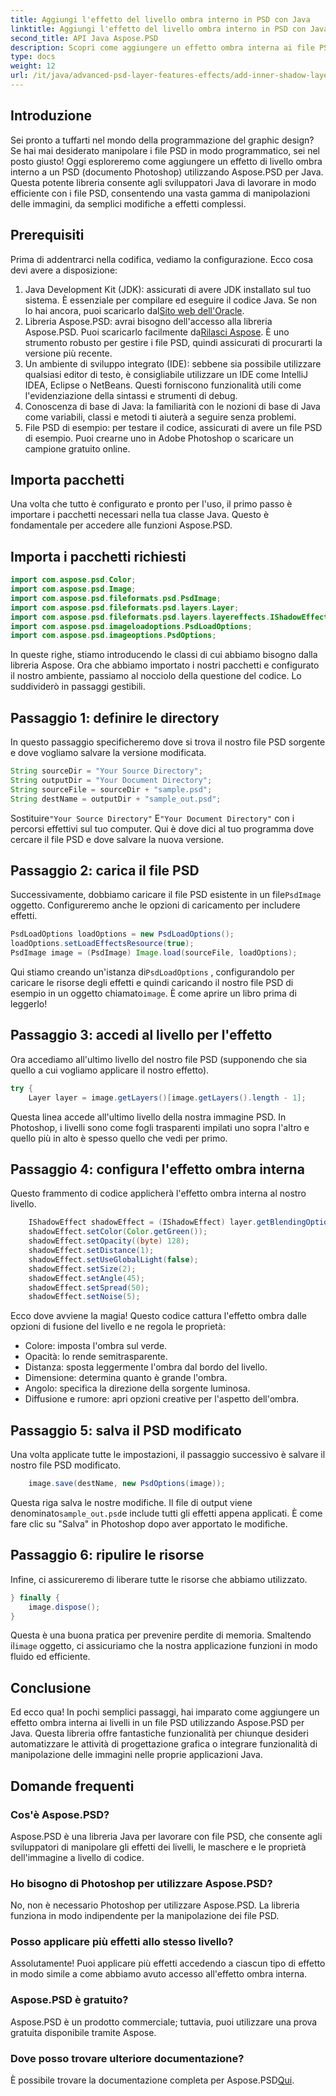 ```yaml
---
title: Aggiungi l'effetto del livello ombra interno in PSD con Java
linktitle: Aggiungi l'effetto del livello ombra interno in PSD con Java
second_title: API Java Aspose.PSD
description: Scopri come aggiungere un effetto ombra interna ai file PSD utilizzando Aspose.PSD per Java con questo tutorial passo passo, inclusi suggerimenti e best practice.
type: docs
weight: 12
url: /it/java/advanced-psd-layer-features-effects/add-inner-shadow-layer-effect-psd/
---
```

## Introduzione
Sei pronto a tuffarti nel mondo della programmazione del graphic design? Se hai mai desiderato manipolare i file PSD in modo programmatico, sei nel posto giusto! Oggi esploreremo come aggiungere un effetto di livello ombra interno a un PSD (documento Photoshop) utilizzando Aspose.PSD per Java. Questa potente libreria consente agli sviluppatori Java di lavorare in modo efficiente con i file PSD, consentendo una vasta gamma di manipolazioni delle immagini, da semplici modifiche a effetti complessi.
## Prerequisiti
Prima di addentrarci nella codifica, vediamo la configurazione. Ecco cosa devi avere a disposizione:
1.  Java Development Kit (JDK): assicurati di avere JDK installato sul tuo sistema. È essenziale per compilare ed eseguire il codice Java. Se non lo hai ancora, puoi scaricarlo dal[Sito web dell'Oracle](https://www.oracle.com/java/technologies/javase-jdk11-downloads.html).
2. Libreria Aspose.PSD: avrai bisogno dell'accesso alla libreria Aspose.PSD. Puoi scaricarlo facilmente da[Rilasci Aspose](https://releases.aspose.com/psd/java/). È uno strumento robusto per gestire i file PSD, quindi assicurati di procurarti la versione più recente.
3. Un ambiente di sviluppo integrato (IDE): sebbene sia possibile utilizzare qualsiasi editor di testo, è consigliabile utilizzare un IDE come IntelliJ IDEA, Eclipse o NetBeans. Questi forniscono funzionalità utili come l'evidenziazione della sintassi e strumenti di debug.
4. Conoscenza di base di Java: la familiarità con le nozioni di base di Java come variabili, classi e metodi ti aiuterà a seguire senza problemi.
5. File PSD di esempio: per testare il codice, assicurati di avere un file PSD di esempio. Puoi crearne uno in Adobe Photoshop o scaricare un campione gratuito online.
## Importa pacchetti
Una volta che tutto è configurato e pronto per l'uso, il primo passo è importare i pacchetti necessari nella tua classe Java. Questo è fondamentale per accedere alle funzioni Aspose.PSD. 
## Importa i pacchetti richiesti
```java
import com.aspose.psd.Color;
import com.aspose.psd.Image;
import com.aspose.psd.fileformats.psd.PsdImage;
import com.aspose.psd.fileformats.psd.layers.Layer;
import com.aspose.psd.fileformats.psd.layers.layereffects.IShadowEffect;
import com.aspose.psd.imageloadoptions.PsdLoadOptions;
import com.aspose.psd.imageoptions.PsdOptions;
```
In queste righe, stiamo introducendo le classi di cui abbiamo bisogno dalla libreria Aspose.
Ora che abbiamo importato i nostri pacchetti e configurato il nostro ambiente, passiamo al nocciolo della questione del codice. Lo suddividerò in passaggi gestibili.
## Passaggio 1: definire le directory
In questo passaggio specificheremo dove si trova il nostro file PSD sorgente e dove vogliamo salvare la versione modificata. 
```java
String sourceDir = "Your Source Directory";
String outputDir = "Your Document Directory";
String sourceFile = sourceDir + "sample.psd";
String destName = outputDir + "sample_out.psd";
```
 Sostituire`"Your Source Directory"` E`"Your Document Directory"` con i percorsi effettivi sul tuo computer. Qui è dove dici al tuo programma dove cercare il file PSD e dove salvare la nuova versione.
## Passaggio 2: carica il file PSD
 Successivamente, dobbiamo caricare il file PSD esistente in un file`PsdImage` oggetto. Configureremo anche le opzioni di caricamento per includere effetti.
```java
PsdLoadOptions loadOptions = new PsdLoadOptions();
loadOptions.setLoadEffectsResource(true);
PsdImage image = (PsdImage) Image.load(sourceFile, loadOptions);
```
 Qui stiamo creando un'istanza di`PsdLoadOptions` , configurandolo per caricare le risorse degli effetti e quindi caricando il nostro file PSD di esempio in un oggetto chiamato`image`. È come aprire un libro prima di leggerlo!
## Passaggio 3: accedi al livello per l'effetto
Ora accediamo all'ultimo livello del nostro file PSD (supponendo che sia quello a cui vogliamo applicare il nostro effetto).
```java
try {
    Layer layer = image.getLayers()[image.getLayers().length - 1];
```
Questa linea accede all'ultimo livello della nostra immagine PSD. In Photoshop, i livelli sono come fogli trasparenti impilati uno sopra l'altro e quello più in alto è spesso quello che vedi per primo.
## Passaggio 4: configura l'effetto ombra interna
Questo frammento di codice applicherà l'effetto ombra interna al nostro livello. 
```java
    IShadowEffect shadowEffect = (IShadowEffect) layer.getBlendingOptions().getEffects()[0];
    shadowEffect.setColor(Color.getGreen());
    shadowEffect.setOpacity((byte) 128);
    shadowEffect.setDistance(1);
    shadowEffect.setUseGlobalLight(false);
    shadowEffect.setSize(2);
    shadowEffect.setAngle(45);
    shadowEffect.setSpread(50);
    shadowEffect.setNoise(5);
```
Ecco dove avviene la magia! Questo codice cattura l'effetto ombra dalle opzioni di fusione del livello e ne regola le proprietà:
- Colore: imposta l'ombra sul verde.
- Opacità: lo rende semitrasparente.
- Distanza: sposta leggermente l'ombra dal bordo del livello.
- Dimensione: determina quanto è grande l'ombra.
- Angolo: specifica la direzione della sorgente luminosa.
- Diffusione e rumore: apri opzioni creative per l'aspetto dell'ombra.
## Passaggio 5: salva il PSD modificato
Una volta applicate tutte le impostazioni, il passaggio successivo è salvare il nostro file PSD modificato.
```java
    image.save(destName, new PsdOptions(image));
```
Questa riga salva le nostre modifiche. Il file di output viene denominato`sample_out.psd`e include tutti gli effetti appena applicati. È come fare clic su "Salva" in Photoshop dopo aver apportato le modifiche.
## Passaggio 6: ripulire le risorse
Infine, ci assicureremo di liberare tutte le risorse che abbiamo utilizzato.
```java
} finally {
    image.dispose();
}
```
 Questa è una buona pratica per prevenire perdite di memoria. Smaltendo il`image` oggetto, ci assicuriamo che la nostra applicazione funzioni in modo fluido ed efficiente.
## Conclusione
Ed ecco qua! In pochi semplici passaggi, hai imparato come aggiungere un effetto ombra interna ai livelli in un file PSD utilizzando Aspose.PSD per Java. Questa libreria offre fantastiche funzionalità per chiunque desideri automatizzare le attività di progettazione grafica o integrare funzionalità di manipolazione delle immagini nelle proprie applicazioni Java. 

## Domande frequenti
### Cos'è Aspose.PSD?  
Aspose.PSD è una libreria Java per lavorare con file PSD, che consente agli sviluppatori di manipolare gli effetti dei livelli, le maschere e le proprietà dell'immagine a livello di codice.
### Ho bisogno di Photoshop per utilizzare Aspose.PSD?  
No, non è necessario Photoshop per utilizzare Aspose.PSD. La libreria funziona in modo indipendente per la manipolazione dei file PSD.
### Posso applicare più effetti allo stesso livello?  
Assolutamente! Puoi applicare più effetti accedendo a ciascun tipo di effetto in modo simile a come abbiamo avuto accesso all'effetto ombra interna.
### Aspose.PSD è gratuito?  
Aspose.PSD è un prodotto commerciale; tuttavia, puoi utilizzare una prova gratuita disponibile tramite Aspose.
### Dove posso trovare ulteriore documentazione?  
 È possibile trovare la documentazione completa per Aspose.PSD[Qui](https://reference.aspose.com/psd/java/).